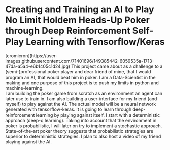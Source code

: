 <h1>Creating and Training an AI to Play No Limit Holdem Heads-Up Poker through Deep Reinforcement Self-Play Learning with Tensorflow/Keras </h1>
[cromicron](https://user-images.githubusercontent.com/71401696/149385442-6059535a-1713-47da-a5a4-e6b1405c1d24.jpg)
This project came about as a challenge to a (semi-)professional poker player and dear friend of mine, that I would program an AI, that would beat him in poker. I am a Data-Scientist in the making and one purpose of this project is to push my limits in python and machine-learning. <br>
I am building the poker game from scratch as an environment an agent can later use to train in. I am also building a user-interface for my friend (and myself) to play against the AI. The actual model will be a neural network generated with tensorflow-keras. It is going to learn through deep-reinforcement learning by playing against itself. I start with a deterministic approach (deep-q learning). Taking into account that the environment in poker is probabilistic, I will later on try to implement a stochastic approach. State-of-the-art poker theory suggests that probabilistic strategies are superior to deterministic strategies. I plan to also host a video of my friend playing against the AI.

